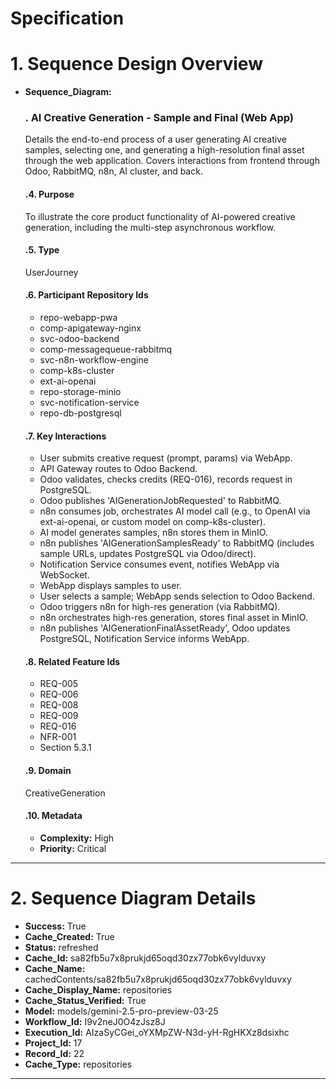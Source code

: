 # Specification

# 1. Sequence Design Overview

- **Sequence_Diagram:**
  ### . AI Creative Generation - Sample and Final (Web App)
  Details the end-to-end process of a user generating AI creative samples, selecting one, and generating a high-resolution final asset through the web application. Covers interactions from frontend through Odoo, RabbitMQ, n8n, AI cluster, and back.

  #### .4. Purpose
  To illustrate the core product functionality of AI-powered creative generation, including the multi-step asynchronous workflow.

  #### .5. Type
  UserJourney

  #### .6. Participant Repository Ids
  
  - repo-webapp-pwa
  - comp-apigateway-nginx
  - svc-odoo-backend
  - comp-messagequeue-rabbitmq
  - svc-n8n-workflow-engine
  - comp-k8s-cluster
  - ext-ai-openai
  - repo-storage-minio
  - svc-notification-service
  - repo-db-postgresql
  
  #### .7. Key Interactions
  
  - User submits creative request (prompt, params) via WebApp.
  - API Gateway routes to Odoo Backend.
  - Odoo validates, checks credits (REQ-016), records request in PostgreSQL.
  - Odoo publishes 'AIGenerationJobRequested' to RabbitMQ.
  - n8n consumes job, orchestrates AI model call (e.g., to OpenAI via ext-ai-openai, or custom model on comp-k8s-cluster).
  - AI model generates samples, n8n stores them in MinIO.
  - n8n publishes 'AIGenerationSamplesReady' to RabbitMQ (includes sample URLs, updates PostgreSQL via Odoo/direct).
  - Notification Service consumes event, notifies WebApp via WebSocket.
  - WebApp displays samples to user.
  - User selects a sample; WebApp sends selection to Odoo Backend.
  - Odoo triggers n8n for high-res generation (via RabbitMQ).
  - n8n orchestrates high-res generation, stores final asset in MinIO.
  - n8n publishes 'AIGenerationFinalAssetReady', Odoo updates PostgreSQL, Notification Service informs WebApp.
  
  #### .8. Related Feature Ids
  
  - REQ-005
  - REQ-006
  - REQ-008
  - REQ-009
  - REQ-016
  - NFR-001
  - Section 5.3.1
  
  #### .9. Domain
  CreativeGeneration

  #### .10. Metadata
  
  - **Complexity:** High
  - **Priority:** Critical
  


---

# 2. Sequence Diagram Details

- **Success:** True
- **Cache_Created:** True
- **Status:** refreshed
- **Cache_Id:** sa82fb5u7x8prukjd65oqd30zx77obk6vylduvxy
- **Cache_Name:** cachedContents/sa82fb5u7x8prukjd65oqd30zx77obk6vylduvxy
- **Cache_Display_Name:** repositories
- **Cache_Status_Verified:** True
- **Model:** models/gemini-2.5-pro-preview-03-25
- **Workflow_Id:** I9v2neJ0O4zJsz8J
- **Execution_Id:** AIzaSyCGei_oYXMpZW-N3d-yH-RgHKXz8dsixhc
- **Project_Id:** 17
- **Record_Id:** 22
- **Cache_Type:** repositories


---


